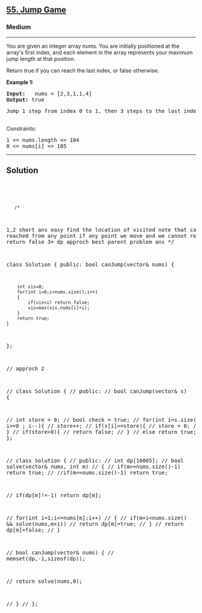 
<h2><a href="https://leetcode.com/problems/jump-game/description/">55. Jump Game</a></h2>
<h3>Medium</h3>
<hr>
<div><p>
 You are given an integer array nums. You are initially positioned at the array's first index, and each element in the array represents your maximum jump length at that position.

Return true if you can reach the last index, or false otherwise.

 
</p>


<p><strong>Example 1:</strong></p>
<pre><strong>Input:</strong>   nums = [2,3,1,1,4]
<strong>Output:</strong> true
</pre>
<pre>
Jump 1 step from index 0 to 1, then 3 steps to the last index.
  </pre>

 

Constraints:
<pre>
1 <= nums.length <= 104
0 <= nums[i] <= 105
</pre>
<hr>
 <h2><strong><b>Solution</b></strong></h2>
 <br>
 <pre>
 
       /*
1,2 short ans easy 
find the location of visited note that can be reached from any point if any point we move and we cannot reached then return false
3= dp approch best parent problem ans
*/

class Solution {
public:
    bool canJump(vector<int>& nums) {
     
        int vis=0;
        for(int i=0;i<nums.size();i++)
        {
            if(vis<i) return false;
            vis=max(vis,nums[i]+i);
        }
        return true;
    }
};


// approch 2

// class Solution {
// public:
//     bool canJump(vector<int>& s) {
       
//         int store = 0;
//         bool check = true;
//         for(int i=s.size()-2; i>=0 ; i--){
//            store++;
//             if(s[i]>=store){
//                 store = 0;
//             }
//         }
//         if(store>0){
//             return false;
//         }
//         else return true;
//     }
// };




// class Solution {
// public:
//     int dp[10005];
//     bool solve(vector<int>& nums,  int m)
//     {
//         if(m>=nums.size()-1) return true;
//         //if(m==nums.size()-1) return true;
       
//         if(dp[m]!=-1) return dp[m];
        
//         for(int i=1;i<=nums[m];i++)
//         {
//             if(m+i<nums.size()  && solve(nums,m+i))
//              return dp[m]=true;
//         }
//         return dp[m]=false;
//     }
    
//     bool canJump(vector<int>& nums) {
//       memset(dp,-1,sizeof(dp));
        
//         return solve(nums,0);
        
//     }
// };
          
 </pre>

